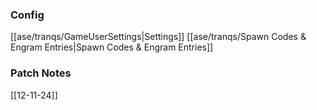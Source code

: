 ### Config
[[ase/tranqs/GameUserSettings|Settings]]
[[ase/tranqs/Spawn Codes & Engram Entries|Spawn Codes & Engram Entries]]
### Patch Notes
[[12-11-24]]